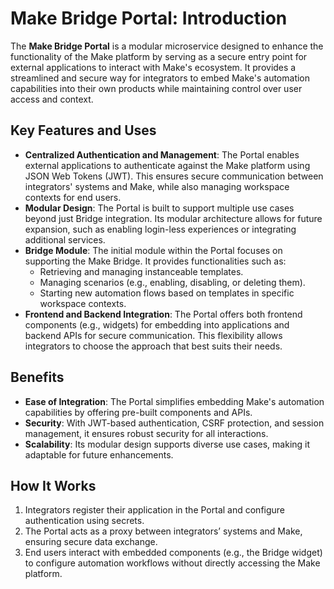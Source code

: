 # Make Bridge Portal: Introduction

The **Make Bridge Portal** is a modular microservice designed to enhance the functionality of the Make platform by serving as a secure entry point for external applications to interact with Make's ecosystem. It provides a streamlined and secure way for integrators to embed Make's automation capabilities into their own products while maintaining control over user access and context.

## Key Features and Uses

- **Centralized Authentication and Management**: The Portal enables external applications to authenticate against the Make platform using JSON Web Tokens (JWT). This ensures secure communication between integrators' systems and Make, while also managing workspace contexts for end users.
- **Modular Design**: The Portal is built to support multiple use cases beyond just Bridge integration. Its modular architecture allows for future expansion, such as enabling login-less experiences or integrating additional services.
- **Bridge Module**: The initial module within the Portal focuses on supporting the Make Bridge. It provides functionalities such as:
  - Retrieving and managing instanceable templates.
  - Managing scenarios (e.g., enabling, disabling, or deleting them).
  - Starting new automation flows based on templates in specific workspace contexts.
- **Frontend and Backend Integration**: The Portal offers both frontend components (e.g., widgets) for embedding into applications and backend APIs for secure communication. This flexibility allows integrators to choose the approach that best suits their needs.

## Benefits

- **Ease of Integration**: The Portal simplifies embedding Make's automation capabilities by offering pre-built components and APIs.
- **Security**: With JWT-based authentication, CSRF protection, and session management, it ensures robust security for all interactions.
- **Scalability**: Its modular design supports diverse use cases, making it adaptable for future enhancements.

## How It Works

1. Integrators register their application in the Portal and configure authentication using secrets.
2. The Portal acts as a proxy between integrators’ systems and Make, ensuring secure data exchange.
3. End users interact with embedded components (e.g., the Bridge widget) to configure automation workflows without directly accessing the Make platform.
